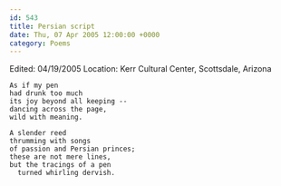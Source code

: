 ```yaml
---
id: 543
title: Persian script
date: Thu, 07 Apr 2005 12:00:00 +0000
category: Poems
---
```


Edited: 04/19/2005
Location: Kerr Cultural Center, Scottsdale, Arizona

    As if my pen  
    had drunk too much  
    its joy beyond all keeping --  
    dancing across the page,  
    wild with meaning.

    A slender reed  
    thrumming with songs  
    of passion and Persian princes;  
    these are not mere lines,  
    but the tracings of a pen  
      turned whirling dervish.


